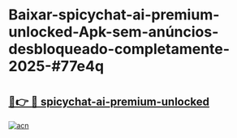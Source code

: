 # Baixar-spicychat-ai-premium-unlocked-Apk-sem-anúncios-desbloqueado-completamente-2025-#77e4q

# <h2><a href="https://ainizakaria.my?title=spicychat-ai-premium-unlocked&ref=24M">🔗👉 🔴 spicychat-ai-premium-unlocked</a></h2>

[![acn](https://github.com/user-attachments/assets/0f9c940e-d8b0-45ae-aac7-cd30a18b3e1c)](https://ainizakaria.my?title=spicychat-ai-premium-unlocked&ref=24M)

